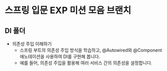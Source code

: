 # 스프링 입문 EXP 미션 모음 브랜치

## DI 폴더
- 의존성 주입 이해하기
  - 스프링 부트의 의존성 주입 방식을 학습하고, @Autowired와 @Component 애노테이션을 사용하여 DI를 구현해 봅니다. 
  - 예를 들어, 의존성 주입을 활용해 여러 서비스 간의 의존성을 설정합니다.